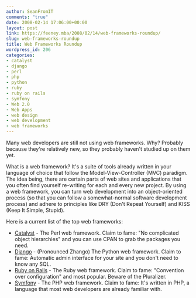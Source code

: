 ```yaml
---
author: SeanFromIT
comments: "true"
date: 2008-02-14 17:06:00+00:00
layout: post
link: https://feeney.mba/2008/02/14/web-frameworks-roundup/
slug: web-frameworks-roundup
title: Web Frameworks Roundup
wordpress_id: 206
categories:
- catalyst
- django
- perl
- php
- python
- ruby
- ruby on rails
- symfony
- Web 2.0
- Web Apps
- web design
- web development
- web frameworks
---
```


Many web developers are still not using web frameworks. Why? Probably because they're relatively new, so they probably haven't studied up on them yet.   
  
What is a web framework? It's a suite of tools already written in your language of choice that follow the Model-View-Controller (MVC) paradigm. The idea being, there are certain parts of web sites and applications that you often find yourself re-writing for each and every new project. By using a web framework, you can turn web development into an object-oriented process (so that you can follow a somewhat-normal software development process) and adhere to principles like DRY (Don't Repeat Yourself) and KISS (Keep It Simple, Stupid).  
  
Here is a current list of the top web frameworks:  
  


  * [Catalyst](http://catalyst.perl.org/) - The Perl web framework. Claim to fame: "No complicated object hierarchies" and you can use CPAN to grab the packages you need.
  * [Django](http://www.djangoproject.com/) - (Pronounced Zhango) The Python web framework. Claim to fame: Automatic admin interface for your site and you don't need to know any SQL.
  * [Ruby on Rails](http://www.rubyonrails.com/) - The Ruby web framework. Claim to fame: "Convention over configuration" and most popular. Beware of the Pluralizer.
  * [Symfony](http://www.symfony-project.org/) - The PHP web framework. Claim to fame: It's written in PHP, a language that most web developers are already familiar with.
  
